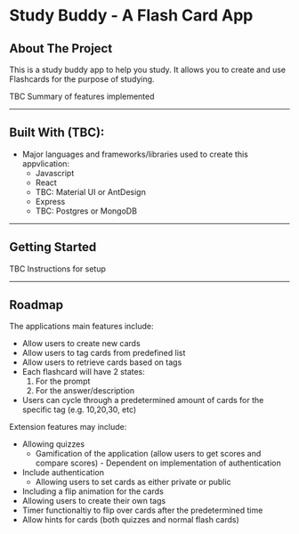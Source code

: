 # Study Buddy - A Flash Card App

## About The Project
This is a study buddy app to help you study. It allows you to create and use Flashcards for the purpose of studying.

TBC Summary of features implemented

---

## Built With (TBC):
* Major languages and frameworks/libraries used to create this appvlication:
  * Javascript
  * React
  * TBC: Material UI or AntDesign
  * Express
  * TBC: Postgres or MongoDB

---

## Getting Started
TBC Instructions for setup

---

## Roadmap
The applications main features include:
* Allow users to create new cards
* Allow users to tag cards from predefined list
* Allow users to retrieve cards based on tags
* Each flashcard will have 2 states:
  1. For the prompt
  2. For the answer/description
* Users can cycle through a predetermined amount of cards for the specific tag (e.g. 10,20,30, etc)

Extension features may include:
* Allowing quizzes
  * Gamification of the application (allow users to get scores and compare scores) - Dependent on implementation of authentication
* Include authentication
  * Allowing users to set cards as either private or public
* Including a flip animation for the cards
* Allowing users to create their own tags
* Timer functionaltiy to flip over cards after the predetermined time
* Allow hints for cards (both quizzes and normal flash cards)
